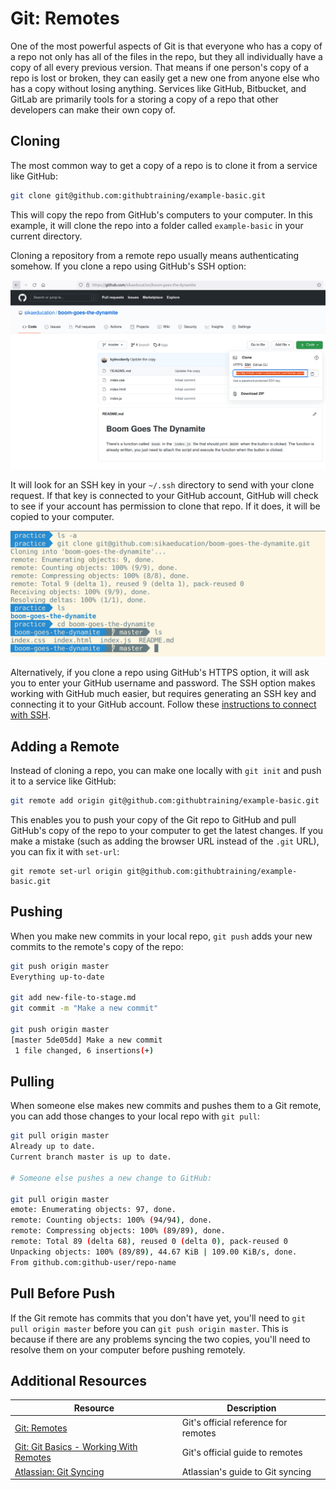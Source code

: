 # Git: Remotes

One of the most powerful aspects of Git is that everyone who has a copy of a repo not only has all of the files in the repo, but they all individually have a copy of all every previous version. That means if one person's copy of a repo is lost or broken, they can easily get a new one from anyone else who has a copy without losing anything. Services like GitHub, Bitbucket, and GitLab are primarily tools for a storing a copy of a repo that other developers can make their own copy of.

## Cloning

The most common way to get a copy of a repo is to clone it from a service like GitHub:

```bash
git clone git@github.com:githubtraining/example-basic.git
```

This will copy the repo from GitHub's computers to your computer. In this example, it will clone the repo into a folder called `example-basic` in your current directory.

Cloning a repository from a remote repo usually means authenticating somehow. If you clone a repo using GitHub's SSH option:

![GitHub cloning dialog](assets/github-1.png)

It will look for an SSH key in your `~/.ssh` directory to send with your clone request. If that key is connected to your GitHub account, GitHub will check to see if your account has permission to clone that repo. If it does, it will be copied to your computer.

![Cloning from GitHub on the CLI](assets/github-2.png)

Alternatively, if you clone a repo using GitHub's HTTPS option, it will ask you to enter your GitHub username and password. The SSH option makes working with GitHub much easier, but requires generating an SSH key and connecting it to your GitHub account. Follow these [instructions to connect with SSH](https://docs.github.com/en/github/authenticating-to-github/connecting-to-github-with-ssh).

## Adding a Remote

Instead of cloning a repo, you can make one locally with `git init` and push it to a service like GitHub:

```bash
git remote add origin git@github.com:githubtraining/example-basic.git
```

This enables you to push your copy of the Git repo to GitHub and pull GitHub's copy of the repo to your computer to get the latest changes. If you make a mistake (such as adding the browser URL instead of the `.git` URL), you can fix it with `set-url`:

```
git remote set-url origin git@github.com:githubtraining/example-basic.git
```

## Pushing

When you make new commits in your local repo, `git push` adds your new commits to the remote's copy of the repo:

```bash
git push origin master
Everything up-to-date

git add new-file-to-stage.md
git commit -m "Make a new commit"

git push origin master
[master 5de05dd] Make a new commit
 1 file changed, 6 insertions(+)
```

## Pulling

When someone else makes new commits and pushes them to a Git remote, you can add those changes to your local repo with `git pull`:

```bash
git pull origin master
Already up to date.
Current branch master is up to date.

# Someone else pushes a new change to GitHub:

git pull origin master
emote: Enumerating objects: 97, done.
remote: Counting objects: 100% (94/94), done.
remote: Compressing objects: 100% (89/89), done.
remote: Total 89 (delta 68), reused 0 (delta 0), pack-reused 0
Unpacking objects: 100% (89/89), 44.67 KiB | 109.00 KiB/s, done.
From github.com:github-user/repo-name
```

## Pull Before Push

If the Git remote has commits that you don't have yet, you'll need to `git pull origin master` before you can `git push origin master`. This is because if there are any problems syncing the two copies, you'll need to resolve them on your computer before pushing remotely.

## Additional Resources

| Resource | Description |
| --- | --- |
| [Git: Remotes](https://git-scm.com/docs/git-remote) | Git's official reference for remotes |
| [Git: Git Basics - Working With Remotes](https://git-scm.com/book/en/v2/Git-Basics-Working-with-Remotes) | Git's official guide to remotes |
| [Atlassian: Git Syncing](https://www.atlassian.com/git/tutorials/syncing) | Atlassian's guide to Git syncing |
